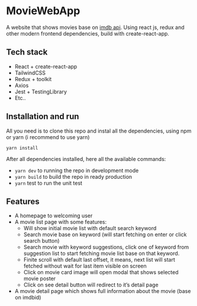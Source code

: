 # MovieWebApp

A website that shows movies base on [imdb api](https://www.omdbapi.com/). Using react js, redux and other modern frontend dependencies, build with create-react-app.

## Tech stack

- React + create-react-app
- TailwindCSS
- Redux + toolkit
- Axios
- Jest + TestingLibrary
- Etc..

## Installation and run

All you need is to clone this repo and instal all the dependencies, using npm or yarn (i recommend to use yarn)

`yarn install`

After all dependencies installed, here all the available commands:

- `yarn dev` to running the repo in development mode
- `yarn build` to build the repo in ready production
- `yarn` test to run the unit test

## Features

- A homepage to welcoming user
- A movie list page with some features:
    - Will show initial movie list with default search keyword
    - Search movie base on keyword (will start fetching on enter or click search button)
    - Search movie with keyword suggestions, click one of keyword  from suggestion list to start fetching movie list base on that keyword.
    - Finite scroll with default last offset, it means, next list will start fetched without wait for last item visible on screen
    - Click on movie card image will open modal that shows selected movie poster
    - Click on see detail button will redirect to it’s detail page
- A movie detail page which shows full information about the movie (base on imdbid)